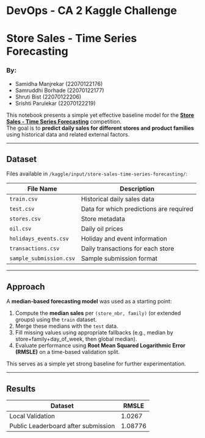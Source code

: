 
# DevOps - CA 2 Kaggle Challenge
# Store Sales - Time Series Forecasting

### By:

- Samidha Manjrekar (22070122176)
- Samruddhi Borhade (22070122177)
- Shruti Bist (22070122206)
- Srishti Parulekar (22070122219)

This notebook presents a simple yet effective baseline model for the **[Store Sales - Time Series Forecasting](https://www.kaggle.com/competitions/store-sales-time-series-forecasting)** competition.  
The goal is to **predict daily sales for different stores and product families** using historical data and related external factors.

---

## Dataset

Files available in `/kaggle/input/store-sales-time-series-forecasting/`:

| File Name | Description |
|------------|-------------|
| `train.csv` | Historical daily sales data |
| `test.csv` | Data for which predictions are required |
| `stores.csv` | Store metadata |
| `oil.csv` | Daily oil prices |
| `holidays_events.csv` | Holiday and event information |
| `transactions.csv` | Daily transactions for each store |
| `sample_submission.csv` | Sample submission format |

---

## Approach

A **median-based forecasting model** was used as a starting point:

1. Compute the **median sales** per `(store_nbr, family)` (or extended groups) using the `train` dataset.  
2. Merge these medians with the `test` data.  
3. Fill missing values using appropriate fallbacks (e.g., median by store+family+day_of_week, then global median).  
4. Evaluate performance using **Root Mean Squared Logarithmic Error (RMSLE)** on a time-based validation split.

This serves as a simple yet strong baseline for further experimentation.

---

## Results

| Dataset | RMSLE |
|------------|-------------|
| Local Validation  | 1.0267 |
| Public Leaderboard after submission | 1.08776 |

